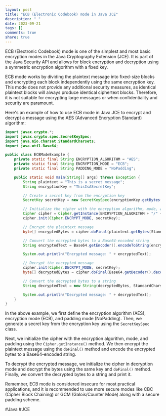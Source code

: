 ```yaml
---
layout: post
title: "ECB (Electronic Codebook) mode in Java JCE"
description: " "
date: 2023-09-21
tags: []
comments: true
share: true
---
```


ECB (Electronic Codebook) mode is one of the simplest and most basic encryption modes in the Java Cryptography Extension (JCE). It is part of the Java Security API and allows for block encryption and decryption using a symmetric encryption algorithm with a fixed key.

ECB mode works by dividing the plaintext message into fixed-size blocks and encrypting each block independently using the same encryption key. This mode does not provide any additional security measures, as identical plaintext blocks will always produce identical ciphertext blocks. Therefore, it is not suitable for encrypting large messages or when confidentiality and security are paramount.

Here's an example of how to use ECB mode in Java JCE to encrypt and decrypt a message using the AES (Advanced Encryption Standard) algorithm:

```java
import javax.crypto.*;
import javax.crypto.spec.SecretKeySpec;
import java.nio.charset.StandardCharsets;
import java.util.Base64;

public class ECBModeExample {
    private static final String ENCRYPTION_ALGORITHM = "AES";
    private static final String ENCRYPTION_MODE = "ECB";
    private static final String PADDING_MODE = "NoPadding";

    public static void main(String[] args) throws Exception {
        String plaintext = "This is a secret message";
        String encryptionKey = "ThisIsASecretKey";

        // Create a secret key from the encryption key
        SecretKey secretKey = new SecretKeySpec(encryptionKey.getBytes(StandardCharsets.UTF_8), ENCRYPTION_ALGORITHM);

        // Initialize the cipher with the encryption algorithm, mode, and padding
        Cipher cipher = Cipher.getInstance(ENCRYPTION_ALGORITHM + "/" + ENCRYPTION_MODE + "/" + PADDING_MODE);
        cipher.init(Cipher.ENCRYPT_MODE, secretKey);

        // Encrypt the plaintext message
        byte[] encryptedBytes = cipher.doFinal(plaintext.getBytes(StandardCharsets.UTF_8));

        // Convert the encrypted bytes to a Base64-encoded string
        String encryptedText = Base64.getEncoder().encodeToString(encryptedBytes);

        System.out.println("Encrypted message: " + encryptedText);

        // Decrypt the encrypted message
        cipher.init(Cipher.DECRYPT_MODE, secretKey);
        byte[] decryptedBytes = cipher.doFinal(Base64.getDecoder().decode(encryptedText));

        // Convert the decrypted bytes to a string
        String decryptedText = new String(decryptedBytes, StandardCharsets.UTF_8);

        System.out.println("Decrypted message: " + decryptedText);
    }
}
```

In the above example, we first define the encryption algorithm (AES), encryption mode (ECB), and padding mode (NoPadding). Then, we generate a secret key from the encryption key using the `SecretKeySpec` class.

Next, we initialize the cipher with the encryption algorithm, mode, and padding using the `Cipher.getInstance()` method. We then encrypt the plaintext message using the `doFinal()` method and encode the encrypted bytes to a Base64-encoded string.

To decrypt the encrypted message, we initialize the cipher in decryption mode and decrypt the bytes using the same key and `doFinal()` method. Finally, we convert the decrypted bytes to a string and print it.

Remember, ECB mode is considered insecure for most practical applications, and it is recommended to use more secure modes like CBC (Cipher Block Chaining) or GCM (Galois/Counter Mode) along with a secure padding scheme.

#Java #JCE